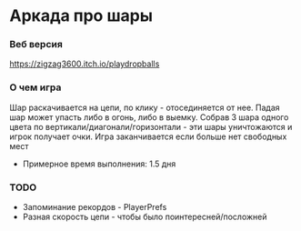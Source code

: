 # Аркада про шары
### Веб версия
https://zigzag3600.itch.io/playdropballs
### О чем игра
Шар раскачивается на цепи, по клику - отосединяется от нее. Падая шар может упасть либо в огонь, либо в выемку. Собрав 3 шара одного цвета по вертикали/диагонали/горизонтали - эти шары уничтожаются и игрок получает очки. 
Игра заканчивается если больше нет свободных мест
- Примерное время выполнения: 1.5 дня
### TODO
-  Запоминание рекордов - PlayerPrefs
- Разная скорость цепи - чтобы было поинтересней/посложней
